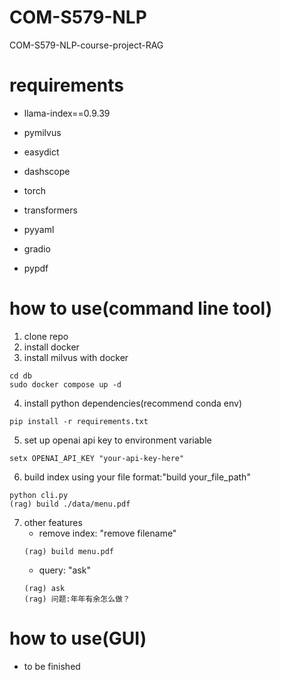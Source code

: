 # COM-S579-NLP
COM-S579-NLP-course-project-RAG

# requirements
- llama-index==0.9.39
- pymilvus
- easydict
- dashscope

- torch
- transformers
- pyyaml
- gradio

- pypdf

# how to use(command line tool)
1. clone repo
2. install docker
3. install milvus with docker
```
cd db
sudo docker compose up -d
```
4. install python dependencies(recommend conda env)
```
pip install -r requirements.txt
```
5. set up openai api key to environment variable
```
setx OPENAI_API_KEY "your-api-key-here"
```

6. build index using your file
format:"build your_file_path"
```
python cli.py
(rag) build ./data/menu.pdf
```

7. other features
    - remove index: "remove filename"
    ```
    (rag) build menu.pdf
    ```
    - query: "ask"
    ```
    (rag) ask
    (rag) 问题:年年有余怎么做？
    ```
# how to use(GUI)
- to be finished

